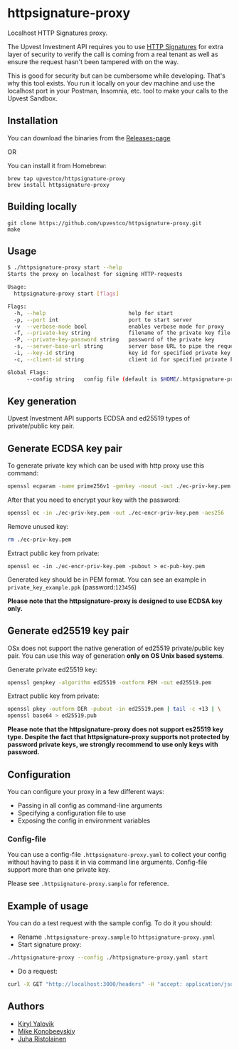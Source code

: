 # httpsignature-proxy

Localhost HTTP Signatures proxy.

The Upvest Investment API requires you to
use [HTTP Signatures](https://tools.ietf.org/id/draft-ietf-httpbis-message-signatures-01.html)
for extra layer of security to verify the call is coming from a real tenant as
well as ensure the request hasn't been tampered with on the way.

This is good for security but can be cumbersome while developing. That's why
this tool exists. You run it locally on your dev machine and use the localhost
port in your Postman, Insomnia, etc. tool to make your calls to the Upvest
Sandbox.

## Installation

You can download the binaries from
the [Releases-page](https://github.com/upvestco/httpsignature-proxy/releases)

OR

You can install it from Homebrew:

```shell
brew tap upvestco/httpsignature-proxy
brew install httpsignature-proxy
```

## Building locally

```shell
git clone https://github.com/upvestco/httpsignature-proxy.git
make
```

## Usage

```sh
$ ./httpsignature-proxy start --help
Starts the proxy on localhost for signing HTTP-requests

Usage:
  httpsignature-proxy start [flags]

Flags:
  -h, --help                          help for start
  -p, --port int                      port to start server
  -v  --verbose-mode bool             enables verbose mode for proxy
  -f, --private-key string            filename of the private key file
  -P, --private-key-password string   password of the private key
  -s, --server-base-url string        server base URL to pipe the requests to
  -i, --key-id string                 key id for specified private key
  -c, --client-id string              client id for specified private key

Global Flags:
      --config string   config file (default is $HOME/.httpsignature-proxy.yaml)
```

## Key generation

Upvest Investment API supports ECDSA and ed25519 types of private/public key
pair.

## Generate ECDSA key pair

To generate private key which can be used with http proxy use this command:

```sh
openssl ecparam -name prime256v1 -genkey -noout -out ./ec-priv-key.pem
```

After that you need to encrypt your key with the password:

```sh
openssl ec -in ./ec-priv-key.pem -out ./ec-encr-priv-key.pem -aes256
```

Remove unused key:

```sh
rm ./ec-priv-key.pem
```

Extract public key from private:

```
openssl ec -in ./ec-encr-priv-key.pem -pubout > ec-pub-key.pem
```

Generated key should be in PEM format. You can see an example in
`private_key_example.ppk` (password:`123456`)

**Please note that the httpsignature-proxy is designed to use ECDSA key only.**

## Generate ed25519 key pair

OSx does not support the native generation of ed25519 private/public key pair.
You can use this way of generation **only on OS Unix based systems**.

Generate private ed25519 key:

```sh
openssl genpkey -algorithm ed25519 -outform PEM -out ed25519.pem
```

Extract public key from private:

```sh
openssl pkey -outform DER -pubout -in ed25519.pem | tail -c +13 | \
openssl base64 > ed25519.pub
```

**Please note that the httpsignature-proxy does not support es25519 key type.
Despite the fact that httpsignature-proxy supports not protected by password
private keys, we strongly recommend to use only keys with password.**

## Configuration

You can configure your proxy in a few different ways:

- Passing in all config as command-line arguments
- Specifying a configuration file to use
- Exposing the config in environment variables

### Config-file

You can use a config-file `.httpsignature-proxy.yaml` to collect your config
without having to pass it in via command line arguments. Config-file support
more than one private key.

Please see `.httpsignature-proxy.sample` for reference.

## Example of usage

You can do a test request with the sample config. To do it you should:

- Rename `.httpsignature-proxy.sample` to `httpsignature-proxy.yaml`
- Start signature proxy:

```sh
./httpsignature-proxy --config ./httpsignature-proxy.yaml start
```

- Do a request:

```sh
curl -X GET "http://localhost:3000/headers" -H "accept: application/json"
```

## Authors

- [Kiryl Yalovik](https://github.com/kiryalovik)
- [Mike Konobeevskiy](https://github.com/upvest-mike)
- [Juha Ristolainen](https://github.com/upvest-juha)
